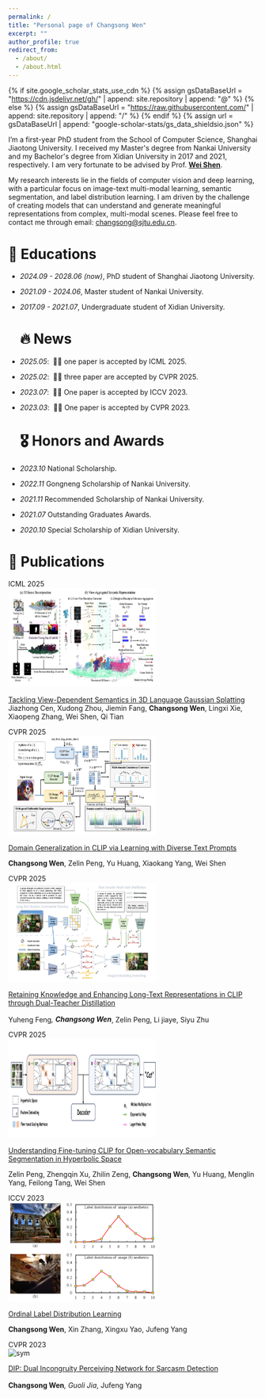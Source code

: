 ```yaml
---
permalink: /
title: "Personal page of Changsong Wen"
excerpt: ""
author_profile: true
redirect_from: 
  - /about/
  - /about.html
---
```


{% if site.google_scholar_stats_use_cdn %}
{% assign gsDataBaseUrl = "https://cdn.jsdelivr.net/gh/" | append: site.repository | append: "@" %}
{% else %}
{% assign gsDataBaseUrl = "https://raw.githubusercontent.com/" | append: site.repository | append: "/" %}
{% endif %}
{% assign url = gsDataBaseUrl | append: "google-scholar-stats/gs_data_shieldsio.json" %}

<span class='anchor' id='about-me'></span>

I’m a first-year PhD student from the School of Computer Science, Shanghai Jiaotong University. I received my Master's degree from Nankai University and my Bachelor's degree from Xidian University in 2017 and 2021, respectively. I am very fortunate to be advised by Prof. [**Wei Shen**](https://shenwei1231.github.io/).

My research interests lie in the fields of computer vision and deep learning, with a particular focus on image-text multi-modal learning, semantic segmentation, and label distribution learning. I am driven by the challenge of creating models that can understand and generate meaningful representations from complex, multi-modal scenes. Please feel free to contact me through email: changsong@sjtu.edu.cn.

# 📖 Educations
- *2024.09 - 2028.06 (now)*, PhD student of Shanghai Jiaotong University. 
- *2021.09 - 2024.06*, Master student of Nankai University. 
- *2017.09 - 2021.07*, Undergraduate student of Xidian University.

  # 🔥 News
- *2025.05*: &nbsp;🎉🎉 one paper is accepted by ICML 2025.
- *2025.02*: &nbsp;🎉🎉 three paper are accepted by CVPR 2025.
- *2023.07*: &nbsp;🎉🎉 One paper is accepted by ICCV 2023. 
- *2023.03*: &nbsp;🎉🎉 One paper is accepted by CVPR 2023. 

  # 🎖 Honors and Awards
- *2023.10* National Scholarship.
- *2022.11* Gongneng Scholarship of Nankai University.
- *2021.11* Recommended Scholarship of Nankai University.
- *2021.07* Outstanding Graduates Awards. 
- *2020.10* Special Scholarship of Xidian University. 

# 📝 Publications 

<div class='paper-box'><div class='paper-box-image'><div><div class="badge">ICML 2025</div><img src='../images/3DGS.PNG' alt="sym" width="300px" height="200px"></div></div>
<div class='paper-box-text' markdown="1">
  
[Tackling View-Dependent Semantics in 3D Language Gaussian Splatting](https://openreview.net/pdf?id=oaMDLJezM4)
Jiazhong Cen, Xudong Zhou, Jiemin Fang, **Changsong Wen**, Lingxi Xie, Xiaopeng Zhang, Wei Shen, Qi Tian
</div>
</div>

<div class='paper-box'><div class='paper-box-image'><div><div class="badge">CVPR 2025</div><img src='../images/DG.PNG' alt="sym" width="300px" height="200px"></div></div>
<div class='paper-box-text' markdown="1">
  
[Domain Generalization in CLIP via Learning with Diverse Text Prompts](https://openaccess.thecvf.com/content/CVPR2025/papers/Wen_Domain_Generalization_in_CLIP_via_Learning_with_Diverse_Text_Prompts_CVPR_2025_paper.pdf)

**Changsong Wen**, Zelin Peng, Yu Huang, Xiaokang Yang, Wei Shen
</div>
</div>



<div class='paper-box'><div class='paper-box-image'><div><div class="badge">CVPR 2025</div><img src='../images/long-clip.PNG' alt="sym" width="300px" height="200px"></div></div>
<div class='paper-box-text' markdown="1">
  
[Retaining Knowledge and Enhancing Long-Text Representations in CLIP through Dual-Teacher Distillation](https://openaccess.thecvf.com/content/CVPR2025/papers/Feng_Retaining_Knowledge_and_Enhancing_Long-Text_Representations_in_CLIP_through_Dual-Teacher_CVPR_2025_paper.pdf)

Yuheng Feng<sup>*</sup>, **Changsong Wen**<sup>*</sup>, Zelin Peng, Li jiaye, Siyu Zhu
</div>
</div>



<div class='paper-box'><div class='paper-box-image'><div><div class="badge">CVPR 2025</div><img src='../images/hyperbolic.PNG' alt="sym" width="300px" height="200px"></div></div>
<div class='paper-box-text' markdown="1">
  
[Understanding Fine-tuning CLIP for Open-vocabulary Semantic Segmentation in Hyperbolic Space](https://openaccess.thecvf.com/content/CVPR2025/papers/Peng_Understanding_Fine-tuning_CLIP_for_Open-vocabulary_Semantic_Segmentation_in_Hyperbolic_Space_CVPR_2025_paper.pdf)

Zelin Peng, Zhengqin Xu, Zhilin Zeng, **Changsong Wen**, Yu Huang, Menglin Yang, Feilong Tang, Wei Shen
</div>
</div>



<div class='paper-box'><div class='paper-box-image'><div><div class="badge">ICCV 2023</div><img src='../images/OLDL.PNG' alt="sym" width="300px" height="200px"></div></div>
<div class='paper-box-text' markdown="1">

[Ordinal Label Distribution Learning](https://openaccess.thecvf.com/content/ICCV2023/papers/Wen_Ordinal_Label_Distribution_Learning_ICCV_2023_paper.pdf)

**Changsong Wen**, Xin Zhang, Xingxu Yao, Jufeng Yang
</div>
</div>


<div class='paper-box'><div class='paper-box-image'><div><div class="badge">CVPR 2023</div><img src='../images/Sarcasm.PNG' alt="sym" width="300px" height="200px"></div></div>
<div class='paper-box-text' markdown="1">
  
[DIP: Dual Incongruity Perceiving Network for Sarcasm Detection](https://openaccess.thecvf.com/content/CVPR2023/papers/Wen_DIP_Dual_Incongruity_Perceiving_Network_for_Sarcasm_Detection_CVPR_2023_paper.pdf)

**Changsong Wen**<sup>*</sup>, Guoli Jia<sup>*</sup>, Jufeng Yang 
</div>
</div>

